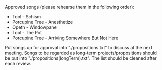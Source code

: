 Approved songs (please rehearse them in the following order):

- Tool - Schism
- Porcupine Tree - Anesthetize
- Opeth - Windowpane
- Tool - The Pot
- Porcupine Tree - Arriving Somewhere But Not Here

Put songs up for approval into "./propositions.txt" to discuss at the next meeting. Songs to be regarded as long-term projects/propositions should be put into "./propositions(longTerm).txt".
The list should be cleaned after each review.

